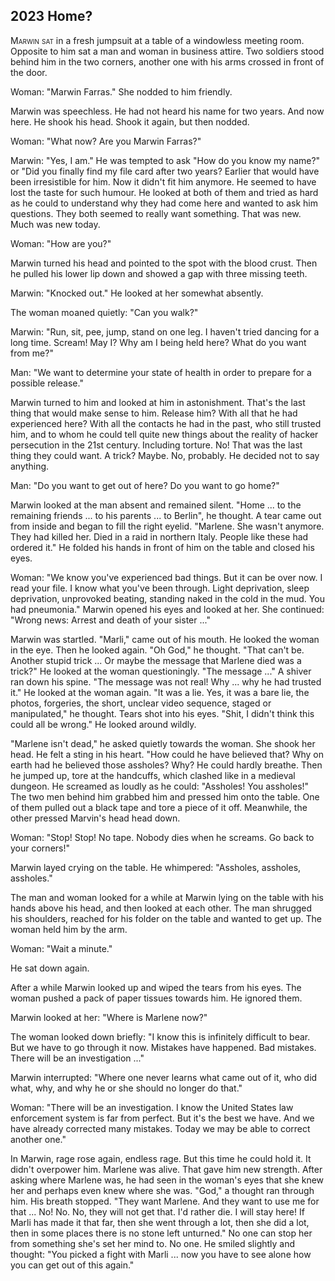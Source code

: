 ## **2023** Home?

<span style="font-variant:small-caps;">Marwin sat</span> in a fresh jumpsuit at a table of a windowless meeting room.
Opposite to him sat a man and woman in business attire.
Two soldiers stood behind him in the two corners, another one with his arms crossed in front of the door.

Woman: "Marwin Farras." She nodded to him friendly.

Marwin was speechless.
He had not heard his name for two years.
And now here.
He shook his head.
Shook it again, but then nodded.

Woman: "What now? Are you Marwin Farras?"

Marwin: "Yes, I am."
He was tempted to ask "How do you know my name?" or "Did you finally find my file card after two years?
Earlier that would have been irresistible for him.
Now it didn't fit him anymore.
He seemed to have lost the taste for such humour.
He looked at both of them and tried as hard as he could to understand why they had come here and wanted to ask him questions.
They both seemed to really want something.
That was new.
Much was new today.

Woman: "How are you?"

Marwin turned his head and pointed to the spot with the blood crust.
Then he pulled his lower lip down and showed a gap with three missing teeth.

Marwin: "Knocked out." He looked at her somewhat absently.

The woman moaned quietly: "Can you walk?"

Marwin: "Run, sit, pee, jump, stand on one leg.
I haven't tried dancing for a long time.
Scream!
May I?
Why am I being held here?
What do you want from me?"

Man: "We want to determine your state of health in order to prepare for a possible release."

Marwin turned to him and looked at him in astonishment.
That's the last thing that would make sense to him.
Release him?
With all that he had experienced here?
With all the contacts he had in the past, who still trusted him, and to whom he could tell quite new things about the reality of hacker persecution in the 21st century.
Including torture.
No!
That was the last thing they could want.
A trick?
Maybe.
No, probably.
He decided not to say anything.

Man: "Do you want to get out of here?
Do you want to go home?"

Marwin looked at the man absent and remained silent.
"Home ... to the remaining friends ... to his parents ... to Berlin", he thought.
A tear came out from inside and began to fill the right eyelid.
"Marlene.
She wasn't anymore.
They had killed her.
Died in a raid in northern Italy.
People like these had ordered it."
He folded his hands in front of him on the table and closed his eyes.

Woman: "We know you've experienced bad things.
But it can be over now.
I read your file.
I know what you've been through.
Light deprivation, sleep deprivation, unprovoked beating, standing naked in the cold in the mud.
You had pneumonia."
Marwin opened his eyes and looked at her.
She continued: "Wrong news: Arrest and death of your sister ..."

Marwin was startled.
"Marli," came out of his mouth.
He looked the woman in the eye.
Then he looked again.
"Oh God," he thought.
"That can't be.
Another stupid trick ...
Or maybe the message that Marlene died was a trick?"
He looked at the woman questioningly.
"The message ..."
A shiver ran down his spine.
"The message was not real!
Why ... why he had trusted it."
He looked at the woman again.
"It was a lie.
Yes, it was a bare lie, the photos, forgeries, the short, unclear video sequence, staged or manipulated," he thought.
Tears shot into his eyes.
"Shit, I didn't think this could all be wrong."
He looked around wildly.

"Marlene isn't dead," he asked quietly towards the woman.
She shook her head.
He felt a sting in his heart.
"How could he have believed that?
Why on earth had he believed those assholes?
Why?
He could hardly breathe.
Then he jumped up, tore at the handcuffs, which clashed like in a medieval dungeon.
He screamed as loudly as he could: "Assholes! You assholes!"
The two men behind him grabbed him and pressed him onto the table.
One of them pulled out a black tape and tore a piece of it off.
Meanwhile, the other pressed Marvin's head head down.

Woman: "Stop! Stop! No tape.
Nobody dies when he screams.
Go back to your corners!"

Marwin layed crying on the table.
He whimpered: "Assholes, assholes, assholes."

The man and woman looked for a while at Marwin lying on the table with his hands above his head, and then looked at each other.
The man shrugged his shoulders, reached for his folder on the table and wanted to get up.
The woman held him by the arm.

Woman: "Wait a minute."

He sat down again.

After a while Marwin looked up and wiped the tears from his eyes.
The woman pushed a pack of paper tissues towards him.
He ignored them.

Marwin looked at her: "Where is Marlene now?"

The woman looked down briefly: "I know this is infinitely difficult to bear.
But we have to go through it now.
Mistakes have happened.
Bad mistakes.
There will be an investigation ..."

Marwin interrupted: "Where one never learns what came out of it, who did what, why, and why he or she should no longer do that."

Woman: "There will be an investigation.
I know the United States law enforcement system is far from perfect.
But it's the best we have.
And we have already corrected many mistakes.
Today we may be able to correct another one."

In Marwin, rage rose again, endless rage.
But this time he could hold it.
It didn't overpower him.
Marlene was alive.
That gave him new strength.
After asking where Marlene was, he had seen in the woman's eyes that she knew her and perhaps even knew where she was.
"God," a thought ran through him.
His breath stopped.
"They want Marlene.
And they want to use me for that ... No!
No.
No, they will not get that.
I'd rather die.
I will stay here!
If Marli has made it that far, then she went through a lot, then she did a lot, then in some places there is no stone left unturned."
No one can stop her from something she's set her mind to.
No one.
He smiled slightly and thought: "You picked a fight with Marli ... now you have to see alone how you can get out of this again."
